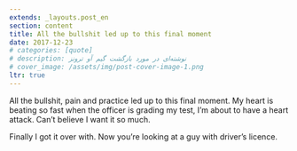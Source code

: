 ```yaml
---
extends: _layouts.post_en
section: content
title: All the bullshit led up to this final moment
date: 2017-12-23
# categories: [quote]
# description: نوشته‌ای در مورد بازگشت گیم آو ترونز
# cover_image: /assets/img/post-cover-image-1.png
ltr: true
---
```





All the bullshit, pain and practice led up to this final moment. My heart is beating so fast when the officer is grading my test, I’m about to have a heart attack. Can’t believe I want it so much.

Finally I got it over with. Now you’re looking at a guy with driver’s licence.




